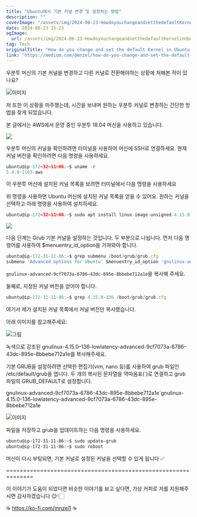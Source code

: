 ```yaml
---
title: "Ubuntu에서 기본 커널 변경 및 설정하는 방법"
description: ""
coverImage: "/assets/img/2024-06-23-HowdoyouchangeandsetthedefaultKernelinUbuntuMachine_0.png"
date: 2024-06-23 15:23
ogImage: 
  url: /assets/img/2024-06-23-HowdoyouchangeandsetthedefaultKernelinUbuntuMachine_0.png
tag: Tech
originalTitle: "How do you change and set the default Kernel in Ubuntu Machine?"
link: "https://medium.com/@mnzel/how-do-you-change-and-set-the-default-kernel-in-ubuntu-machine-7ad1107e1b6f"
---
```



우분투 머신의 기본 커널을 변경하고 다른 커널로 전환해야하는 상황에 처해본 적이 있나요?

![이미지](/assets/img/2024-06-23-HowdoyouchangeandsetthedefaultKernelinUbuntuMachine_0.png)

저 또한 이 상황을 마주했는데, 시간을 보내며 원하는 우분투 커널로 변경하는 간단한 방법을 찾게 되었습니다.

본 글에서는 AWS에서 운영 중인 우분투 18.04 머신을 사용하고 있습니다.

<div class="content-ad"></div>


<img src="/assets/img/2024-06-23-HowdoyouchangeandsetthedefaultKernelinUbuntuMachine_1.png" />

우분투 머신의 커널을 확인하려면 터미널을 사용하여 머신에 SSH로 연결하세요. 현재 커널 버전을 확인하려면 다음 명령을 사용하세요.

```js
ubuntu@ip-172–32–11–86:~$ uname -r
5.4.0-1103-aws
```

이 우분투 머신에 설치된 커널 목록을 보려면 터미널에서 다음 명령을 사용하세요


<div class="content-ad"></div>


위 명령을 사용하면 Ubuntu 머신에 설치된 커널 목록을 얻을 수 있어요. 원하는 커널을 선택하고 아래 명령을 사용하여 설치하세요.

```js
ubuntu@ip-172–32–11–86:~$ sudo apt install linux-image-unsigned-4.15.0-136-lowlatency
```

<img src="/assets/img/2024-06-23-HowdoyouchangeandsetthedefaultKernelinUbuntuMachine_2.png" /> 


<div class="content-ad"></div>

다음 단계는 Grub 기본 커널을 설정하는 것입니다. 두 부분으로 나뉩니다. 먼저 다음 명령어를 사용하여 $menuentry_id_option을 가져와야 합니다.

```js
ubuntu@ip-172-31-11-86:~$ grep submenu /boot/grub/grub.cfg
submenu 'Advanced options for Ubuntu' $menuentry_id_option 'gnulinux-advanced-9cf7073a-6786-43dc-895e-8bbebe712a1e' {
```

`gnulinux-advanced-9cf7073a-6786–43dc-895e-8bbebe712a1e`을 복사해 주세요.

둘째로, 지정된 커널 버전을 얻어야 합니다.

<div class="content-ad"></div>

```js
ubuntu@ip-172-31-11-86:~$ grep 4.15.0-136 /boot/grub/grub.cfg
```

여기서 제가 설치된 커널 목록에서 커널 버전만 복사했습니다.

아래 이미지를 참고해주세요:

![그림](/assets/img/2024-06-23-HowdoyouchangeandsetthedefaultKernelinUbuntuMachine_3.png)

녹색으로 강조된 gnulinux-4.15.0–136-lowlatency-advanced-9cf7073a-6786–43dc-895e-8bbebe712a1e를 복사해주세요.


<div class="content-ad"></div>

기본 GRUB을 설정하려면 선택한 편집기(vim, nano 등)를 사용하여 grub 파일인 /etc/default/grub을 엽니다. 두 개의 복사된 문자열을 역따옴표(`)로 연결하고 grub 파일의 GRUB_DEFAULT로 설정합니다.

gnulinux-advanced-9cf7073a-6786-43dc-895e-8bbebe712a1e`gnulinux-4.15.0-136-lowlatency-advanced-9cf7073a-6786-43dc-895e-8bbebe712a1e

![이미지](/assets/img/2024-06-23-HowdoyouchangeandsetthedefaultKernelinUbuntuMachine_4.png)

파일을 저장하고 grub을 업데이트하는 다음 명령을 사용하세요.

<div class="content-ad"></div>

```bash
ubuntu@ip-172-31-11-86:~$ sudo update-grub
ubuntu@ip-172-31-11-86:~$ sudo reboot
```

머신이 다시 부팅되면, 기본 커널로 설정된 커널을 선택할 수 있게 됩니다 ✅

==============================================================

이 이야기가 도움이 되었다면 비슷한 이야기를 보고 싶다면, 가상 커피로 저를 지원해주시면 감사하겠습니다 😉👇🏻


<div class="content-ad"></div>

☕ https://ko-fi.com/mnzel1 ☕